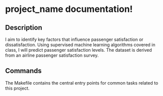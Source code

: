 # project_name documentation!

## Description

I aim to identify key factors that influence passenger satisfaction or dissatisfaction. Using supervised machine learning algorithms covered in class, I will predict passenger satisfaction levels. The dataset is derived from an airline passenger satisfaction survey.

## Commands

The Makefile contains the central entry points for common tasks related to this project.

